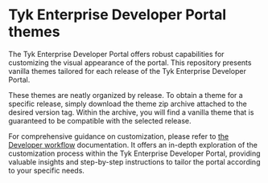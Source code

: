 # Tyk Enterprise Developer Portal themes

The Tyk Enterprise Developer Portal offers robust capabilities for customizing the visual appearance of the portal. This repository presents vanilla themes tailored for each release of the Tyk Enterprise Developer Portal.

These themes are neatly organized by release. To obtain a theme for a specific release, simply download the theme zip archive attached to the desired version tag. Within the archive, you will find a vanilla theme that is guaranteed to be compatible with the selected release.

For comprehensive guidance on customization, please refer to [the Developer workflow](https://tyk.io/docs/tyk-stack/tyk-developer-portal/enterprise-developer-portal/customise-enterprise-portal/full-customisation/developer-workflow/) documentation. It offers an in-depth exploration of the customization process within the Tyk Enterprise Developer Portal, providing valuable insights and step-by-step instructions to tailor the portal according to your specific needs.